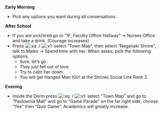 **Early Morning**

- Pick any options you want during all conversations.

**After School**

- If you are sick/tired go to “1F, Faculty Office Hallway” -> Nurses Office and take a drink. (Courage increases)
- Press ![:sq:](/assets/square.png) / ![:x1:](/assets/x1.png) select “Town Map”, then select “Naganaki Shrine”, talk to Maiko -> Spend time with her. When askes, pick the following options.
  - Sure, let’s go.
  - They just fell out of love.
  - Try to calm her down.
  - You will get Hanged Man (Girl at the Shrine) Social Link Rank 2.

**Evening**

- Inside the Dorm press ![:sq:](/assets/square.png) / ![:x1:](/assets/x1.png) select “Town Map” and go to “Paulownia Mall” and go to “Game Parade” on the far right side, choose “Yes” then “Quiz Game”. Academics will greatly increase.
